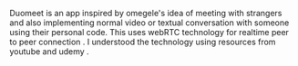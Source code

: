 Duomeet is an app inspired by omegele's idea of meeting with strangers and also implementing normal video or textual conversation with someone using their personal code.
This uses webRTC technology for realtime peer to peer connection . I understood the technology using resources from youtube and udemy .
